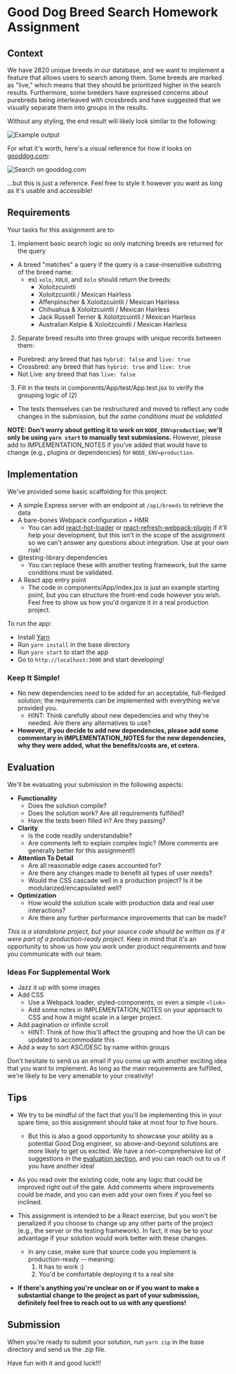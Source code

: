 # Good Dog Breed Search Homework Assignment

## Context
We have 2820 unique breeds in our database, and we want to implement a feature that allows users to search among them.  Some breeds are marked as "live," which means that they should be prioritized higher in the search results. Furthermore, some breeders have expressed concerns about purebreds being interleaved with crossbreds and have suggested that we visually separate them into groups in the results.

Without any styling, the end result will likely look similar to the following:

![Example output](img/example_output.png?raw=true "Example output")

For what it's worth, here's a visual reference for how it looks on [gooddog.com](https://www.gooddog.com):

![Search on gooddog.com](img/search_on_gooddog.png?raw=true "Search on gooddog.com")

...but this is just a reference.  Feel free to style it however you want as long as it's usable and accessible!

## Requirements
Your tasks for this assignment are to:
1. Implement basic search logic so only matching breeds are returned for the query
  - A breed "matches" a query if the query is a case-insensitive substring of the breed name:
    - ex) `xolo`, `XOLO`, and `Xolo` should return the breeds:
      - Xoloitzcuintli
      - Xoloitzcuintli / Mexican Hairless
      - Affenpinscher & Xoloitzcuintli / Mexican Hairless
      - Chihuahua & Xoloitzcuintli / Mexican Hairless
      - Jack Russell Terrier & Xoloitzcuintli / Mexican Hairless
      - Australian Kelpie & Xoloitzcuintli / Mexican Hairless
2. Separate breed results into three groups with unique records between them:
  - Purebred: any breed that has `hybrid: false` and `live: true`
  - Crossbred: any breed that has `hybrid: true` and `live: true`
  - Not Live: any breed that has `live: false`
3. Fill in the tests in components/App/test/App.test.jsx to verify the grouping logic of (2)
  - The tests themselves can be restructured and moved to reflect any code changes in the submission, but *the same conditions must be validated*

**NOTE: Don't worry about getting it to work on `NODE_ENV=production`; we'll only be using `yarn start` to manually test submissions.**  However, please add to IMPLEMENTATION_NOTES if you've added that would have to change (e.g., plugins or dependencies) for `NODE_ENV=production`.

## Implementation
We've provided some basic scaffolding for this project:
- A simple Express server with an endpoint at `/api/breeds` to retrieve the data
- A bare-bones Webpack configuration + HMR
  - You can add [react-hot-loader](https://github.com/gaearon/react-hot-loader) or [react-refresh-webpack-plugin](https://github.com/pmmmwh/react-refresh-webpack-plugin) if it'll help your development, but this isn't in the scope of the assignment so we can't answer any questions about integration.  Use at your own risk!
- @testing-library dependencies
  - You can replace these with another testing framework, but the same conditions must be validated.
- A React app entry point
  - The code in components/App/index.jsx is just an example starting point, but you can structure the front-end code however you wish.  Feel free to show us how you'd organize it in a real production project.

To run the app:
- Install [Yarn](https://yarnpkg.com/en/docs/install)
- Run `yarn install` in the base directory
- Run `yarn start` to start the app
- Go to `http://localhost:3000` and start developing!

### Keep It Simple!
- No new dependencies *need* to be added for an acceptable, full-fledged solution; the requirements can be implemented with everything we've provided you.
  - HINT: Think carefully about new depedencies and why they're needed.  Are there any alternatives to use?
- **However, if you decide to add new dependencies, please add some commentary in IMPLEMENTATION_NOTES for the new dependencies, why they were added, what the benefits/costs are, et cetera.**

## Evaluation
We'll be evaluating your submission in the following aspects:
- **Functionality**
  - Does the solution compile?
  - Does the solution work?  Are all requirements fulfilled?
  - Have the tests been filled in?  Are they passing?
- **Clarity**
  - Is the code readily understandable?
  - Are comments left to explain complex logic?  (More comments are generally better for this assignment!)
- **Attention To Detail**
  - Are all reasonable edge cases accounted for?
  - Are there any changes made to benefit all types of user needs?
  - Would the CSS cascade well in a production project? Is it be modularized/encapsulated well?
- **Optimization**
  - How would the solution scale with production data and real user interactions?
  - Are there any further performance improvements that can be made?

*This is a standalone project, but your source code should be written as if it were part of a production-ready project.*  Keep in mind that it's an opportunity to show us how you work under product requirements and how you communicate with our team.

### Ideas For Supplemental Work
- Jazz it up with some images
- Add CSS
  - Use a Webpack loader, styled-components, or even a simple `<link>`
  - Add some notes in IMPLEMENTATION_NOTES on your approach to CSS and how it might scale in a larger project.
- Add pagination or infinite scroll
  - HINT: Think of how this'll affect the grouping and how the UI can be updated to accommodate this
- Add a way to sort ASC/DESC by name within groups

Don't hesitate to send us an email if you come up with another exciting idea that you want to implement.  As long as the main requirements are fulfilled, we're likely to be very amenable to your creativity!

## Tips
- We try to be mindful of the fact that you'll be implementing this in your spare time, so this assignment should take at most four to five hours.
  - But this is also a good opportunity to showcase your ability as a potential Good Dog engineer, so above-and-beyond solutions are more likely to get us excited.  We have a non-comprehensive list of suggestions in the [evaluation section](#Evaluation), and you can reach out to us if you have another idea!

- As you read over the existing code, note any logic that could be improved right out of the gate.  Add comments where improvements could be made, and you can even add your own fixes if you feel so inclined.

- This assignment is intended to be a React exercise, but you won't be penalized if you choose to change up any other parts of the project (e.g., the server or the testing framework).  In fact, it may be to your advantage if your solution would work better with these changes.
  - In any case, make sure that source code you implement is production-ready -- meaning:
    1. It has to work :)
    2. You'd be comfortable deploying it to a real site

- **If there's anything you're unclear on or if you want to make a substantial change to the project as part of your submission, definitely feel free to reach out to us with any questions!**

## Submission
When you're ready to submit your solution, run `yarn zip` in the base directory and send us the .zip file.

Have fun with it and good luck!!!
